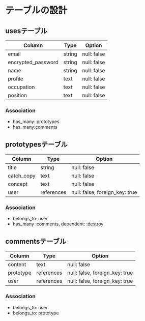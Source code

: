 # テーブルの設計

## usesテーブル

|Column             |Type   |Option     |
|-------------------|-------|-----------|
|email              |string |null: false|
|encrypted_password |string |null: false|
|name               |string |null: false|
|profile            |text   |null: false|
|occupation         |text   |null: false|
|position           |text   |null: false|

### Association

- has_many: prototypes
- has_many:comments

## prototypesテーブル

|Column             |Type       |Option                        |
|-------------------|-----------|------------------------------|
|title              |string     |null: false                   |
|catch_copy         |text       |null: false                   |
|concept            |text       |null: false                   |
|user               |references |null: false, foreign_key: true| 

### Association

- belongs_to: user
- has_many :comments, dependent: :destroy

## commentsテーブル

|Column             |Type       |Option                        |
|-------------------|-----------|------------------------------|
|content            |text       |null: false                   |
|prototype          |references |null: false, foreign_key: true|
|user               |references |null: false, foreign_key: true|

### Association

- belongs_to: user
- belongs_to: prototype
